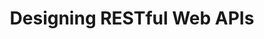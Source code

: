 ---
title: Designing RESTful Web APIs
type: [Technical, Pluralsight]
image: /assets/certificates/designing-restful-web-apis.png
layout: certificate
---